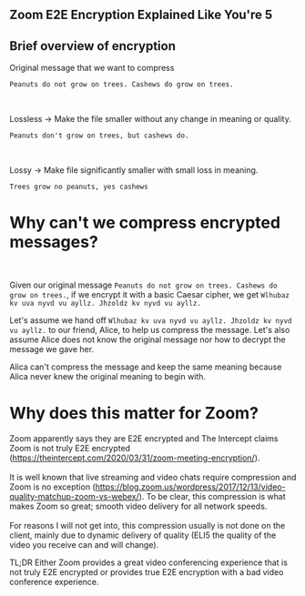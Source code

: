 ## Zoom E2E Encryption Explained Like You're 5

## Brief overview of encryption
Original message that we want to compress
```
Peanuts do not grow on trees. Cashews do grow on trees.
```
<br/>

Lossless -> Make the file smaller without any change in meaning or quality.

```
Peanuts don't grow on trees, but cashews do.
```
<br/>

Lossy -> Make file significantly smaller with small loss in meaning. 

```
Trees grow no peanuts, yes cashews
```

# Why can't we compress encrypted messages?
<br/>

Given our original message `Peanuts do not grow on trees. Cashews do grow on trees.`, if we encrypt it with a basic Caesar cipher, we get `Wlhubaz kv uva nyvd vu ayllz. Jhzoldz kv nyvd vu ayllz.`
<br/>

Let's assume we hand off `Wlhubaz kv uva nyvd vu ayllz. Jhzoldz kv nyvd vu ayllz.` to our friend, Alice, to help us compress the message. Let's also assume Alice does not know the original message nor how to decrypt the message we gave her.
<br/>

Alica can't compress the message and keep the same meaning because Alica never knew the original meaning to begin with.
<br/>

# Why does this matter for Zoom?

Zoom apparently says they are E2E encrypted and The Intercept claims Zoom is not truly E2E encrypted (https://theintercept.com/2020/03/31/zoom-meeting-encryption/).
<br/>
<br/>
It is well known that live streaming and video chats require compression and Zoom is no exception (https://blog.zoom.us/wordpress/2017/12/13/video-quality-matchup-zoom-vs-webex/). To be clear, this compression is what makes Zoom so great; smooth video delivery for all network speeds.
<br/>
<br/>
For reasons I will not get into, this compression usually is not done on the client, mainly due to dynamic delivery of quality (ELI5 the quality of the video you receive can and will change). 
<br/>

TL;DR Either Zoom provides a great video conferencing experience that is not truly E2E encrypted or provides true E2E encryption with a bad video conference experience.




